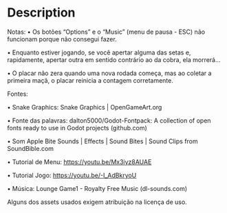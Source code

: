 # Description

Notas:
• Os botões “Options” e o “Music” (menu de pausa - ESC) não funcionam porque não consegui fazer.

• Enquanto estiver jogando, se você apertar alguma das setas e, rapidamente, apertar outra em sentido contrário ao da cobra, ela morrerá...

• O placar não zera quando uma nova rodada começa, mas ao coletar a primeira maçã, o placar reinicia a contagem corretamente.


Fontes:

• Snake Graphics: Snake Graphics | OpenGameArt.org

• Fonte das palavras: dalton5000/Godot-Fontpack: A collection of open fonts ready to use in Godot projects (github.com)

• Som Apple Bite Sounds | Effects | Sound Bites | Sound Clips from SoundBible.com

• Tutorial de Menu: https://youtu.be/Mx3iyz8AUAE

• Tutorial Jogo: https://youtu.be/-I_AdBkryoU

• Música: Lounge Game1 - Royalty Free Music (dl-sounds.com)



Alguns dos assets usados exigem atribuição na licença de uso.

